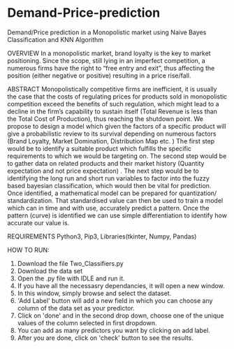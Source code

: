 # Demand-Price-prediction
Demand/Price prediction in a Monopolistic market using Naive Bayes Classification and KNN Algorithm

OVERVIEW
In a monopolistic market, brand loyalty is the key to market positioning. Since the scope, still
lying in an imperfect competition, a numerous firms have the right to “free entry and exit”, thus
affecting the position (either negative or positive) resulting in a price rise/fall.

ABSTRACT
Monopolistically competitive firms are inefficient, it is usually the case that the costs of
regulating prices for products sold in monopolistic competition exceed the benefits of such
regulation, which might lead to a decline in the firm’s capability to sustain itself (Total Revenue
is less than the Total Cost of Production), thus reaching the shutdown point.
We propose to design a model which given the factors of a specific product will give a
probabilistic review to its survival depending on numerous factors (Brand Loyalty, Market
Domination, Distribution Map etc. )
The first step would be to identify a suitable product which fulfills the specific requirements to
which we would be targeting on. The second step would be to gather data on related products
and their market history (Quantity expectation and not price expectation) .
The next step would be to identifying the long run and short run variables to factor into the
fuzzy based bayesian classification, which would then be vital for prediction. Once identified, a
mathematical model can be prepared for quantization/ standardization. That standardised
value can then be used to train a model which can in time and with use, accurately predict a
pattern.
Once the pattern (curve) is identified we can use simple differentiation to identify how accurate
our value is.

REQUIREMENTS
Python3, Pip3, Libraries(tkinter, Numpy, Pandas)

HOW TO RUN:
1. Download the file Two_Classifiers.py
2. Download the data set
3. Open the .py file with IDLE and run it.
4. If you have all the necessasry dependancies, it will open a new window.
5. In this window, simply browse and select the dataset.
6. 'Add Label' button will add a new field in which you can choose any column of the data set as your predictor.
7. Click on 'done' and in the second drop down, choose one of the unique values of the column selected in first dropdown.
8. You can add as many predictors you want by clicking on add label.
9. After you are done, click on 'check' button to see the results.
